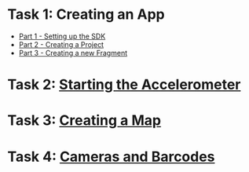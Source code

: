 # Task 1: Creating an App

- [Part 1 - Setting up the SDK](https://github.com/GregorWebDesign/gscc-workshop-notes/blob/master/android_sdk.md)
- [Part 2 - Creating a Project](https://github.com/GregorWebDesign/gscc-workshop-notes/blob/master/create_project.md)
- [Part 3 - Creating a new Fragment](https://github.com/GregorWebDesign/gscc-workshop-notes/blob/master/activity_fragment.md)

# Task 2: [Starting the Accelerometer](https://github.com/GregorWebDesign/gscc-workshop-notes/blob/master/task2_accelerometer.md)

# Task 3: [Creating a Map](https://github.com/GregorWebDesign/gscc-workshop-notes/blob/master/task3_maps.md)

# Task 4: [Cameras and Barcodes](https://github.com/GregorWebDesign/gscc-workshop-notes/blob/master/task4_camera.md)
